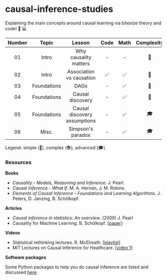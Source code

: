 # causal-inference-studies

Explaining the main concepts around causal learning via bitesize theory and code! :closed_book: :computer:

| Number | Topic | Lesson | Code | Math | Complexity |
| :-----------: | :-----------: | :-----------: | :-----------: | :-----------: | :-----------: |
| 01 | Intro  | Why causality matters | - | - | :cake:
| 02 | Intro | Association vs causation |  :white_check_mark: | :white_check_mark: | :cake:
| 03 | Foundations | DAGs |  - | :white_check_mark: | :cake:
| 04 | Foundations | Causal discovery |  - | :white_check_mark: | :cake:
| 05 | Foundations | Causal discovery assumptions |  - | :white_check_mark: | :mortar_board:
| 06 | Misc. | Simpson's paradox |  - | :white_check_mark: | :mortar_board:


Legend: simple (:cake:), complex (:books:), advanced (:mortar_board:).

### Resources

**Books**

- *Causality - Models, Reasoning and Inference*. J. Pearl.
- *Causal Inference - What If*. M. A. Hernán, J. M. Robins.
- *Elements of Causal Inference - Foundations and Learning Algorithms*. J. Peters, D. Janzing, B. Schölkopf.

**Articles**

- *Causal inference in statistics: An overview*. (2009) J. Pearl
- Causality for Machine Learning. B. Schölkopf. [[paper](https://arxiv.org/pdf/1911.10500)]

**Videos**

- Statistical rethinking lectures. R. McElreath. [[playlist](https://youtube.com/playlist?list=PLDcUM9US4XdPz-KxHM4XHt7uUVGWWVSus&si=l81BjmEHm1JbrstP)]
- MIT Lectures on Causal Inference for Healthcare. [[video 1](https://www.youtube.com/watch?v=gRkUhg9Wb-I)]

**Software packages**

Some Python packages to help you do causal inference are listed and discussed [here](markdowns/software_packages.md).